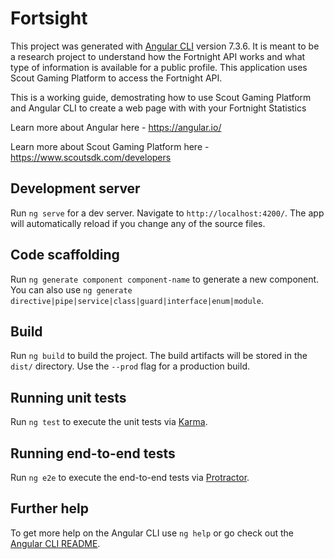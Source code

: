 # Fortsight

This project was generated with [Angular CLI](https://github.com/angular/angular-cli) version 7.3.6. 
It is meant to be a research project to understand how the Fortnight API works and what type of 
information is available for a public profile.
This application uses Scout Gaming Platform to access the Fortnight API.

This is a working guide, demostrating how to use Scout Gaming Platform and Angular CLI to create
a web page with with your Fortnight Statistics

Learn more about Angular here - https://angular.io/

Learn more about Scout Gaming Platform here - https://www.scoutsdk.com/developers

## Development server

Run `ng serve` for a dev server. Navigate to `http://localhost:4200/`. The app will automatically reload if you change any of the source files.

## Code scaffolding

Run `ng generate component component-name` to generate a new component. You can also use `ng generate directive|pipe|service|class|guard|interface|enum|module`.

## Build

Run `ng build` to build the project. The build artifacts will be stored in the `dist/` directory. Use the `--prod` flag for a production build.

## Running unit tests

Run `ng test` to execute the unit tests via [Karma](https://karma-runner.github.io).

## Running end-to-end tests

Run `ng e2e` to execute the end-to-end tests via [Protractor](http://www.protractortest.org/).

## Further help

To get more help on the Angular CLI use `ng help` or go check out the [Angular CLI README](https://github.com/angular/angular-cli/blob/master/README.md).
